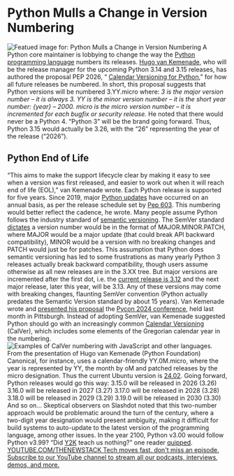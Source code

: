 # Python Mulls a Change in Version Numbering
![Featued image for: Python Mulls a Change in Version Numbering](https://cdn.thenewstack.io/media/2024/06/c2a2c9f1-nick-hillier-yd5rv8_wzxa-unsplash-1024x683.jpg)
A Python core maintainer is lobbying to change the way the
[Python programming language](https://thenewstack.io/what-is-python/) numbers its releases. [Hugo van Kemenade](https://github.com/hugovk), who will be the release manager for the upcoming Python 3.14 and 3.15 releases, has authored the proposal PEP 2026, “ [Calendar Versioning for Python](https://peps.python.org/pep-2026/),” for how all future releases be numbered.
In short, this proposal suggests that Python versions will be numbered 3.YY.micro where:
*3 is the major version number – it is always 3.*
*YY is the minor version number – it is the short year number: {year} – 2000.*
*micro is the micro version number – it is incremented for each bugfix or security release.*
He noted that there would never be a Python 4. “Python 3” will be the brand going forward.
Thus, Python 3.15 would actually be 3.26, with the “26” representing the year of the release (“2026”).
## Python End of Life
“This aims to make the support lifecycle clear by making it easy to see when a version was first released, and easier to work out when it will reach end of life (EOL),” van Kemenade wrote. Each Python release is supported for five years.
Since 2019, major
[ Python updates](https://thenewstack.io/how-python-is-evolving/) have occurred on an annual basis, as per the release schedule set by [Pep 603](https://peps.python.org/pep-0693/). This numbering would better reflect the cadence, he wrote.
Many people assume Python follows the industry standard of
[semantic versioning](https://semver.org/). The SemVer standard [dictates](https://www.joabj.com/Writing/Tech/Dev/1509-Software-Versioning.html) a version number would be in the format of MAJOR.MINOR.PATCH, where MAJOR would be a major update (that could break API backward compatibility), MINOR would be a version with no breaking changes and PATCH would just be for patches.
This assumption that Python does semantic versioning has led to some frustrations as many yearly Python 3 releases actually break backward compatibility, though users assume otherwise as all new releases are in the 3.XX tree. But major versions are incremented after the first dot, i.e. the
[current release is 3.12](https://devguide.python.org/versions/) and the next major release, later this year, will be 3.13.
Any of these versions may come with breaking changes, flaunting SemVer convention (Python actually predates the Semantic Version standard by about 15 years).
Van Kemenade wrote and
[presented his proposal](https://pyfound.blogspot.com/2024/06/python-language-summit-2024-should-python-adopt-calver.html) the [Pycon 2024 conference,](https://thenewstack.io/why-python-is-so-slow-and-what-is-being-done-about-it/) held last month in Pittsburgh.
Instead of adopting SemVer, van Kemenade suggested Python should go with an increasingly common
[Calendar Versioning](https://calver.org/) (CalVer), which includes some elements of the Gregorian calendar year in the numbering. ![Examples of CalVer numbering with JavaScript and other languages.](https://cdn.thenewstack.io/media/2024/06/552d4a83-calver-examples.jpg)
From the presentation of Hugo van Kemenade (Python Foundation)
Canonical, for instance, uses a calendar-friendly YY.0M.micro, where the year is represented by YY, the month by oM and patched releases by the micro designation. Thus the current Ubuntu version is
[24.02](https://ubuntu.com/download/server).
Going forward, Python releases would go this way:
3.15.0 will be released in 2026 (3.26)
3.16.0 will be released in 2027 (3.27)
3.17.0 will be released in 2028 (3.28)
3.18.0 will be released in 2029 (3.29)
3.19.0 will be released in 2030 (3.30)
And so on…
Skeptical observers on Slashdot noted that this two-number approach would be problematic around the turn of the century, where a two-digit year designation would present ambiguity, making it difficult for build systems to auto-update to the latest version of the programming language, among other issues.
In the year 2100, Python v3.00 would follow Python v3.99?
“Did
[Y2K](https://thenewstack.io/how-the-y2k-bug-returned-on-jan-1-2020/) teach us nothing?” one reader [quipped](https://developers.slashdot.org/story/24/06/15/0642232/python-language-summit-2024-security-workflows-calendar-versioning-transforms-and-lightning-talks). [
YOUTUBE.COM/THENEWSTACK
Tech moves fast, don't miss an episode. Subscribe to our YouTube
channel to stream all our podcasts, interviews, demos, and more.
](https://youtube.com/thenewstack?sub_confirmation=1)